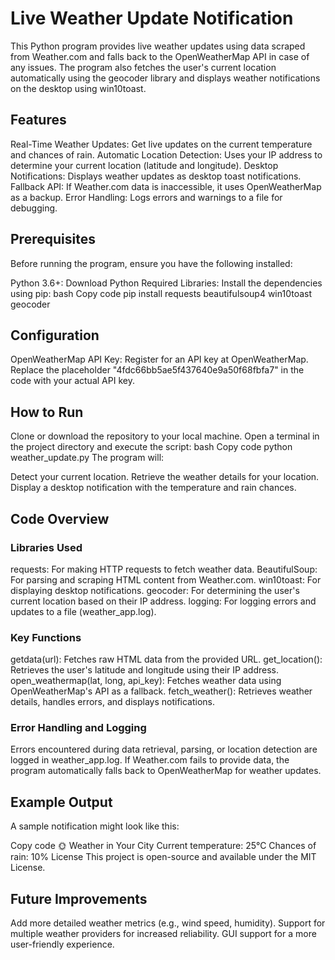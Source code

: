 # Live Weather Update Notification
This Python program provides live weather updates using data scraped from Weather.com and falls back to the OpenWeatherMap API in case of any issues. The program also fetches the user's current location automatically using the geocoder library and displays weather notifications on the desktop using win10toast.

## Features
Real-Time Weather Updates: Get live updates on the current temperature and chances of rain.
Automatic Location Detection: Uses your IP address to determine your current location (latitude and longitude).
Desktop Notifications: Displays weather updates as desktop toast notifications.
Fallback API: If Weather.com data is inaccessible, it uses OpenWeatherMap as a backup.
Error Handling: Logs errors and warnings to a file for debugging.

## Prerequisites
Before running the program, ensure you have the following installed:

Python 3.6+: Download Python
Required Libraries: Install the dependencies using pip:
bash
Copy code
pip install requests beautifulsoup4 win10toast geocoder

## Configuration
OpenWeatherMap API Key:
Register for an API key at OpenWeatherMap.
Replace the placeholder "4fdc66bb5ae5f437640e9a50f68fbfa7" in the code with your actual API key.

## How to Run
Clone or download the repository to your local machine.
Open a terminal in the project directory and execute the script:
bash
Copy code
python weather_update.py
The program will:

Detect your current location.
Retrieve the weather details for your location.
Display a desktop notification with the temperature and rain chances.

## Code Overview
### Libraries Used
requests: For making HTTP requests to fetch weather data.
BeautifulSoup: For parsing and scraping HTML content from Weather.com.
win10toast: For displaying desktop notifications.
geocoder: For determining the user's current location based on their IP address.
logging: For logging errors and updates to a file (weather_app.log).
### Key Functions
getdata(url): Fetches raw HTML data from the provided URL.
get_location(): Retrieves the user's latitude and longitude using their IP address.
open_weathermap(lat, long, api_key): Fetches weather data using OpenWeatherMap's API as a fallback.
fetch_weather(): Retrieves weather details, handles errors, and displays notifications.
### Error Handling and Logging
Errors encountered during data retrieval, parsing, or location detection are logged in weather_app.log.
If Weather.com fails to provide data, the program automatically falls back to OpenWeatherMap for weather updates.

## Example Output
A sample notification might look like this:

Copy code
🌞 Weather in Your City
Current temperature: 25°C
Chances of rain: 10%
License
This project is open-source and available under the MIT License.

## Future Improvements
Add more detailed weather metrics (e.g., wind speed, humidity).
Support for multiple weather providers for increased reliability.
GUI support for a more user-friendly experience.
